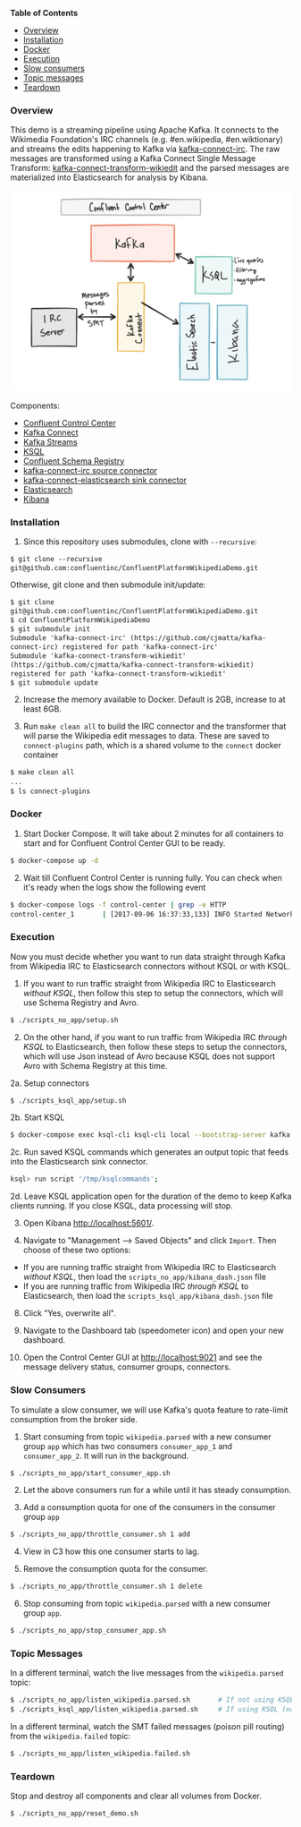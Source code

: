**Table of Contents**

- [Overview](#overview)
- [Installation](#installation)
- [Docker](#docker)
- [Execution](#execution)
- [Slow consumers](#slow-consumers)
- [Topic messages](#topic-messages)
- [Teardown](#teardown)

### Overview

This demo is a streaming pipeline using Apache Kafka. It connects to the Wikimedia Foundation's IRC channels (e.g. #en.wikipedia, #en.wiktionary) and streams the edits happening to Kafka via [kafka-connect-irc](https://github.com/cjmatta/kafka-connect-irc). The raw messages are transformed using a Kafka Connect Single Message Transform: [kafka-connect-transform-wikiedit](https://github.com/cjmatta/kafka-connect-transform-wikiedit) and the parsed messages are materialized into Elasticsearch for analysis by Kibana.

![image](drawing.png)

Components:
* [Confluent Control Center](http://docs.confluent.io/current/control-center/docs/index.html)
* [Kafka Connect](http://docs.confluent.io/current/connect/index.html)
* [Kafka Streams](http://docs.confluent.io/current/streams/index.html)
* [KSQL](https://github.com/confluentinc/ksql)
* [Confluent Schema Registry](http://docs.confluent.io/current/schema-registry/docs/index.html)
* [kafka-connect-irc source connector](https://github.com/cjmatta/kafka-connect-irc)
* [kafka-connect-elasticsearch sink connector](http://docs.confluent.io/current/connect/connect-elasticsearch/docs/elasticsearch_connector.html)
* [Elasticsearch](https://www.elastic.co/products/elasticsearch)
* [Kibana](https://www.elastic.co/products/kibana)

### Installation

1. Since this repository uses submodules, clone with `--recursive`:

```
$ git clone --recursive git@github.com:confluentinc/ConfluentPlatformWikipediaDemo.git
```

Otherwise, git clone and then submodule init/update:

```
$ git clone git@github.com:confluentinc/ConfluentPlatformWikipediaDemo.git
$ cd ConfluentPlatformWikipediaDemo
$ git submodule init
Submodule 'kafka-connect-irc' (https://github.com/cjmatta/kafka-connect-irc) registered for path 'kafka-connect-irc'
Submodule 'kafka-connect-transform-wikiedit' (https://github.com/cjmatta/kafka-connect-transform-wikiedit) registered for path 'kafka-connect-transform-wikiedit'
$ git submodule update
```

2. Increase the memory available to Docker. Default is 2GB, increase to at least 6GB.

3. Run `make clean all` to build the IRC connector and the transformer that will parse the Wikipedia edit messages to data. These are saved to `connect-plugins` path, which is a shared volume to the `connect` docker container

```bash
$ make clean all
...
$ ls connect-plugins
```

### Docker

1. Start Docker Compose. It will take about 2 minutes for all containers to start and for Confluent Control Center GUI to be ready.

```bash
$ docker-compose up -d
```

2. Wait till Confluent Control Center is running fully.  You can check when it's ready when the logs show the following event

```bash
$ docker-compose logs -f control-center | grep -e HTTP
control-center_1       | [2017-09-06 16:37:33,133] INFO Started NetworkTrafficServerConnector@26a529dc{HTTP/1.1}{0.0.0.0:9021} (org.eclipse.jetty.server.NetworkTrafficServerConnector)
```

### Execution

Now you must decide whether you want to run data straight through Kafka from Wikipedia IRC to Elasticsearch connectors without KSQL or with KSQL.

1. If you want to run traffic straight from Wikipedia IRC to Elasticsearch *without KSQL*, then follow this step to setup the connectors, which will use Schema Registry and Avro.

```bash
$ ./scripts_no_app/setup.sh
```

2. On the other hand, if you want to run traffic from Wikipedia IRC *through KSQL* to Elasticsearch, then follow these steps to setup the connectors, which will use Json instead of Avro because KSQL does not support Avro with Schema Registry at this time.

2a. Setup connectors

```bash
$ ./scripts_ksql_app/setup.sh
```

2b. Start KSQL

```bash
$ docker-compose exec ksql-cli ksql-cli local --bootstrap-server kafka:9092 --properties-file /tmp/ksqlproperties
```

2c. Run saved KSQL commands which generates an output topic that feeds into the Elasticsearch sink connector.

```bash
ksql> run script '/tmp/ksqlcommands';
```

2d. Leave KSQL application open for the duration of the demo to keep Kafka clients running. If you close KSQL, data processing will stop.

3. Open Kibana [http://localhost:5601/](http://localhost:5601/).

4. Navigate to "Management --> Saved Objects" and click `Import`. Then choose of these two options:

* If you are running traffic straight from Wikipedia IRC to Elasticsearch _without KSQL_, then load the `scripts_no_app/kibana_dash.json` file
* If you are running traffic from Wikipedia IRC _through KSQL_ to Elasticsearch, then load the `scripts_ksql_app/kibana_dash.json` file

8. Click "Yes, overwrite all".

9. Navigate to the Dashboard tab (speedometer icon) and open your new dashboard.

10. Open the Control Center GUI at [http://localhost:9021](http://localhost:9021) and see the message delivery status, consumer groups, connectors.


### Slow Consumers

To simulate a slow consumer, we will use Kafka's quota feature to rate-limit consumption from the broker side.

1. Start consuming from topic `wikipedia.parsed` with a new consumer group `app` which has two consumers `consumer_app_1` and `consumer_app_2`. It will run in the background.

```bash
$ ./scripts_no_app/start_consumer_app.sh
```

2. Let the above consumers run for a while until it has steady consumption.

3. Add a consumption quota for one of the consumers in the consumer group `app`

```bash
$ ./scripts_no_app/throttle_consumer.sh 1 add
```

4. View in C3 how this one consumer starts to lag.

5. Remove the consumption quota for the consumer.

```bash
$ ./scripts_no_app/throttle_consumer.sh 1 delete
```

6. Stop consuming from topic `wikipedia.parsed` with a new consumer group `app`.

```bash
$ ./scripts_no_app/stop_consumer_app.sh
```

### Topic Messages

In a different terminal, watch the live messages from the `wikipedia.parsed` topic:

```bash
$ ./scripts_no_app/listen_wikipedia.parsed.sh       # If not using KSQL (Avro with Schema Registry)
$ ./scripts_ksql_app/listen_wikipedia.parsed.sh     # If using KSQL (no Avro, just JSON)
```

In a different terminal, watch the SMT failed messages (poison pill routing) from the `wikipedia.failed` topic:

```bash
$ ./scripts_no_app/listen_wikipedia.failed.sh
```


### Teardown
Stop and destroy all components and clear all volumes from Docker.

```bash
$ ./scripts_no_app/reset_demo.sh
```

